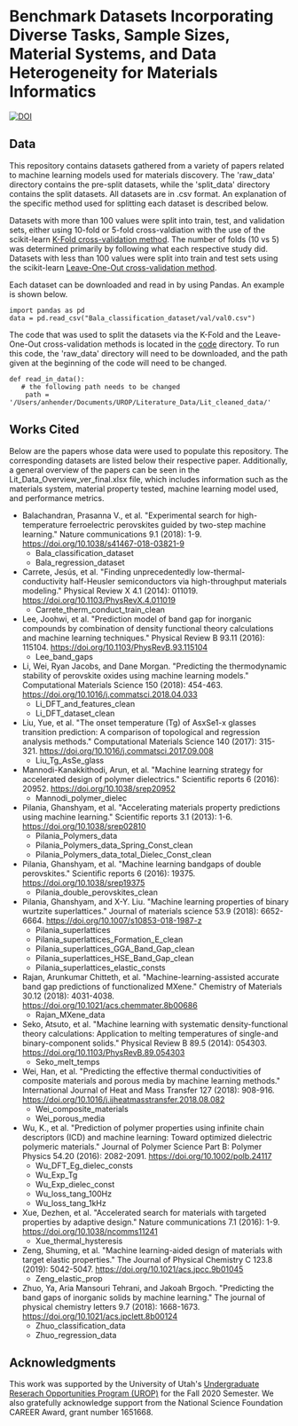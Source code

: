 # Benchmark Datasets Incorporating Diverse Tasks, Sample Sizes, Material Systems, and Data Heterogeneity for Materials Informatics
[![DOI](https://zenodo.org/badge/322740850.svg)](https://zenodo.org/badge/latestdoi/322740850)

## Data
This repository contains datasets gathered from a variety of papers related to machine learning models used for materials discovery. The 'raw_data' directory contains the pre-split datasets, while the 'split_data' directory contains the split datasets. All datasets are in .csv format. An explanation of the specific method used for splitting each dataset is described below.

Datasets with more than 100 values were split into train, test, and validation sets, either using 10-fold or 5-fold cross-valdiation with the use of the scikit-learn [K-Fold cross-validation method](https://scikit-learn.org/stable/modules/generated/sklearn.model_selection.KFold.html). The number of folds (10 vs 5) was determined primarily by following what each respective study did. Datasets with less than 100 values were split into train and test sets using the scikit-learn [Leave-One-Out cross-validation method](https://scikit-learn.org/stable/modules/generated/sklearn.model_selection.LeaveOneOut.html).

Each dataset can be downloaded and read in by using Pandas. An example is shown below.
```
import pandas as pd
data = pd.read_csv("Bala_classification_dataset/val/val0.csv")
```
The code that was used to split the datasets via the K-Fold and the Leave-One-Out cross-validation methods is located in the [code](code/lit_data_k_splits.py) directory. To run this code, the 'raw_data' directory will need to be downloaded, and the path given at the beginning of the code will need to be changed.
```
def read_in_data():
   # the following path needs to be changed
    path = '/Users/anhender/Documents/UROP/Literature_Data/Lit_cleaned_data/'
```

## Works Cited
Below are the papers whose data were used to populate this repository. The corresponding datasets are listed below their respective paper. Additionally, a general overview of the papers can be seen in the Lit_Data_Overview_ver_final.xlsx file, which includes information such as the materials system, material property tested, machine learning model used, and performance metrics.

* Balachandran, Prasanna V., et al. "Experimental search for high-temperature ferroelectric perovskites guided by two-step machine learning." Nature communications 9.1 (2018): 1-9. https://doi.org/10.1038/s41467-018-03821-9
   - Bala_classification_dataset
   - Bala_regression_dataset
* Carrete, Jesús, et al. "Finding unprecedentedly low-thermal-conductivity half-Heusler semiconductors via high-throughput materials modeling." Physical Review X 4.1 (2014): 011019. https://doi.org/10.1103/PhysRevX.4.011019 
   - Carrete_therm_conduct_train_clean
* Lee, Joohwi, et al. "Prediction model of band gap for inorganic compounds by combination of density functional theory calculations and machine learning techniques." Physical Review B 93.11 (2016): 115104. https://doi.org/10.1103/PhysRevB.93.115104 
   - Lee_band_gaps
* Li, Wei, Ryan Jacobs, and Dane Morgan. "Predicting the thermodynamic stability of perovskite oxides using machine learning models." Computational Materials Science 150 (2018): 454-463. https://doi.org/10.1016/j.commatsci.2018.04.033 
   - Li_DFT_and_features_clean
   - Li_DFT_dataset_clean
* Liu, Yue, et al. "The onset temperature (Tg) of AsxSe1-x glasses transition prediction: A comparison of topological and regression analysis methods." Computational Materials Science 140 (2017): 315-321. https://doi.org/10.1016/j.commatsci.2017.09.008 
   - Liu_Tg_AsSe_glass
* Mannodi-Kanakkithodi, Arun, et al. "Machine learning strategy for accelerated design of polymer dielectrics." Scientific reports 6 (2016): 20952. https://doi.org/10.1038/srep20952  
   - Mannodi_polymer_dielec
* Pilania, Ghanshyam, et al. "Accelerating materials property predictions using machine learning." Scientific reports 3.1 (2013): 1-6. https://doi.org/10.1038/srep02810
   - Pilania_Polymers_data
   - Pilania_Polymers_data_Spring_Const_clean
   - Pilania_Polymers_data_total_Dielec_Const_clean
* Pilania, Ghanshyam, et al. "Machine learning bandgaps of double perovskites." Scientific reports 6 (2016): 19375. https://doi.org/10.1038/srep19375 
   - Pilania_double_perovskites_clean
* Pilania, Ghanshyam, and X-Y. Liu. "Machine learning properties of binary wurtzite superlattices." Journal of materials science 53.9 (2018): 6652-6664. https://doi.org/10.1007/s10853-018-1987-z 
   - Pilania_superlattices
   - Pilania_superlattices_Formation_E_clean
   - Pilania_superlattices_GGA_Band_Gap_clean
   - Pilania_superlattices_HSE_Band_Gap_clean
   - Pilania_superlattices_elastic_consts
* Rajan, Arunkumar Chitteth, et al. "Machine-learning-assisted accurate band gap predictions of functionalized MXene." Chemistry of Materials 30.12 (2018): 4031-4038. https://doi.org/10.1021/acs.chemmater.8b00686 
   - Rajan_MXene_data
* Seko, Atsuto, et al. "Machine learning with systematic density-functional theory calculations: Application to melting temperatures of single-and binary-component solids." Physical Review B 89.5 (2014): 054303. https://doi.org/10.1103/PhysRevB.89.054303
   - Seko_melt_temps
* Wei, Han, et al. "Predicting the effective thermal conductivities of composite materials and porous media by machine learning methods." International Journal of Heat and Mass Transfer 127 (2018): 908-916. https://doi.org/10.1016/j.ijheatmasstransfer.2018.08.082 
   - Wei_composite_materials
   - Wei_porous_media
* Wu, K., et al. "Prediction of polymer properties using infinite chain descriptors (ICD) and machine learning: Toward optimized dielectric polymeric materials." Journal of Polymer Science Part B: Polymer Physics 54.20 (2016): 2082-2091. https://doi.org/10.1002/polb.24117 
   - Wu_DFT_Eg_dielec_consts
   - Wu_Exp_Tg
   - Wu_Exp_dielec_const
   - Wu_loss_tang_100Hz
   - Wu_loss_tang_1kHz
* Xue, Dezhen, et al. "Accelerated search for materials with targeted properties by adaptive design." Nature communications 7.1 (2016): 1-9. https://doi.org/10.1038/ncomms11241 
   - Xue_thermal_hysteresis
* Zeng, Shuming, et al. "Machine learning-aided design of materials with target elastic properties." The Journal of Physical Chemistry C 123.8 (2019): 5042-5047. https://doi.org/10.1021/acs.jpcc.9b01045  
   - Zeng_elastic_prop
* Zhuo, Ya, Aria Mansouri Tehrani, and Jakoah Brgoch. "Predicting the band gaps of inorganic solids by machine learning." The journal of physical chemistry letters 9.7 (2018): 1668-1673. https://doi.org/10.1021/acs.jpclett.8b00124 
   - Zhuo_classification_data
   - Zhuo_regression_data

## Acknowledgments
This work was supported by the University of Utah's [Undergraduate Reserach Opportunities Program (UROP)](https://our.utah.edu/urop/) for the Fall 2020 Semester. We also gratefully acknowledge support from the National Science Foundation CAREER Award, grant number 1651668.

